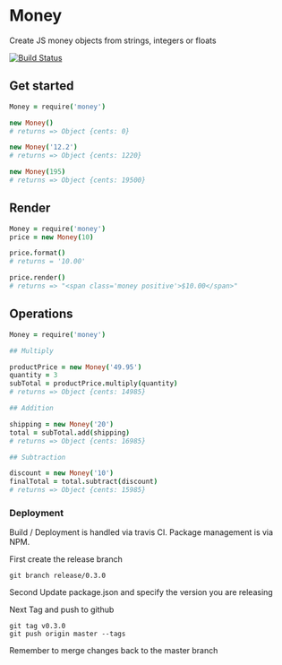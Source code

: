 # Money

Create JS money objects from strings, integers or floats

[![Build Status](https://travis-ci.org/sealink/money_beans.svg?branch=master)](https://github.com/sealink/money_beans)

## Get started

```coffee
Money = require('money')

new Money()
# returns => Object {cents: 0}

new Money('12.2')
# returns => Object {cents: 1220}

new Money(195)
# returns => Object {cents: 19500}

```

## Render

```coffee
Money = require('money')
price = new Money(10)

price.format()
# returns = '10.00'

price.render()
# returns => "<span class='money positive'>$10.00</span>"

```

## Operations

```coffee
Money = require('money')

## Multiply

productPrice = new Money('49.95')
quantity = 3
subTotal = productPrice.multiply(quantity)
# returns => Object {cents: 14985}

## Addition

shipping = new Money('20')
total = subTotal.add(shipping)
# returns => Object {cents: 16985}

## Subtraction

discount = new Money('10')
finalTotal = total.subtract(discount)
# returns => Object {cents: 15985}

```

### Deployment

Build / Deployment is handled via travis CI.
Package management is via NPM.

First create the release branch

```
git branch release/0.3.0
```

Second Update package.json and specify the version you are releasing

Next Tag and push to github

```
git tag v0.3.0
git push origin master --tags
```

Remember to merge changes back to the master branch
